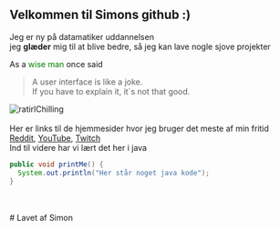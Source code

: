 ## Velkommen til Simons github :)
Jeg er ny på datamatiker uddannelsen <br/>
jeg **glæder** mig til at blive bedre, så jeg kan lave nogle sjove projekter


As a <span style="color:green">wise man</span> once said

> A user interface is like a joke.<br/>
> If you have to explain it, it´s not that good.



![ratirlChilling](https://user-images.githubusercontent.com/54975711/64421458-eada5500-d0a1-11e9-988b-2b5d86e402c5.png) <br/>
<br/>
Her er links til de hjemmesider hvor jeg bruger det meste af min fritid
[Reddit](https://www.reddit.com/), [YouTube](https://www.youtube.com/), [Twitch](https://www.twitch.tv/directory)
<br/>
Ind til videre har vi lært det her i java <br/>
```JAVA
public void printMe() {
  System.out.println("Her står noget java kode");
}
```
<br/>
<br/>
# Lavet af Simon
